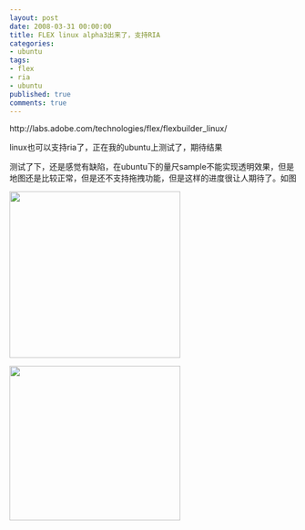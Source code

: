 ```yaml
---
layout: post
date: 2008-03-31 00:00:00
title: FLEX linux alpha3出来了，支持RIA
categories:
- ubuntu
tags:
- flex
- ria
- ubuntu
published: true
comments: true
---
```

<p>http://labs.adobe.com/technologies/flex/flexbuilder_linux/</p>

<p>linux也可以支持ria了，正在我的ubuntu上测试了，期待结果</p>

<p>测试了下，还是感觉有缺陷，在ubuntu下的量尺sample不能实现透明效果，但是地图还是比较正常，但是还不支持拖拽功能，但是这样的进度很让人期待了。如图</p>

<p><a href="{{site.url}}/media/2008/03/2008-03-31-222123_664x647_scrot.png"><img class="alignnone size-medium wp-image-139" title="2008-03-31-222123_664x647_scrot" src="{{site.url}}/media/2008/03/2008-03-31-222123_664x647_scrot-300x292.png" alt="" width="300" height="292" /></a></p>

<p><a href="{{site.url}}/media/2008/03/2008-03-31-222111_712x645_scrot.png"><img class="alignnone size-medium wp-image-140" title="2008-03-31-222111_712x645_scrot" src="{{site.url}}/media/2008/03/2008-03-31-222111_712x645_scrot-300x271.png" alt="" width="300" height="271" /></a></p>
